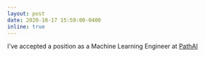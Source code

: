 ```yaml
---
layout: post
date: 2020-10-17 15:59:00-0400
inline: true
---
```


I've accepted a position as a Machine Learning Engineer at [PathAI](https://pathai.com)
